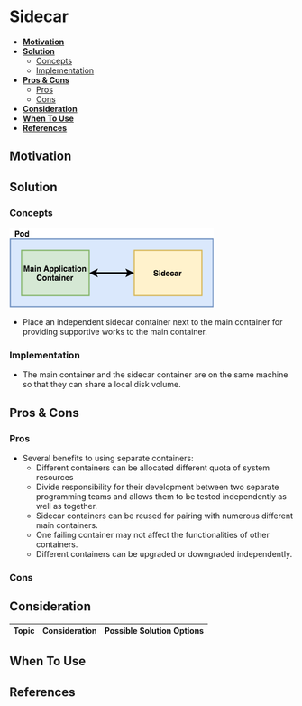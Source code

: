 # Sidecar

- [**Motivation**](#motivation)
- [**Solution**](#solution)
   - [Concepts](#concepts)
   - [Implementation](#implementation)
- [**Pros & Cons**](#pros--cons)
   - [Pros](#pros)
   - [Cons](#cons)
- [**Consideration**](#consideration)
- [**When To Use**](#when-to-use)
- [**References**](#references)

## Motivation

## Solution
### Concepts
![](../../diagrams/png/sidecar_small.png)
- Place an independent sidecar container next to the main container for providing supportive works to the main container.

### Implementation
- The main container and the sidecar container are on the same machine so that they can share a local disk volume.

## Pros & Cons
### Pros
- Several benefits to using separate containers:
   - Different containers can be allocated different quota of system resources
   - Divide responsibility for their development between two separate programming teams and allows them to be tested independently as well as together.
   - Sidecar containers can be reused for pairing with numerous different main containers.
   - One failing container may not affect the functionalities of other containers.
   - Different containers can be upgraded or downgraded independently.
   
### Cons

## Consideration
| Topic | Consideration | Possible Solution Options |
|----|-----|-----|

## When To Use

## References
